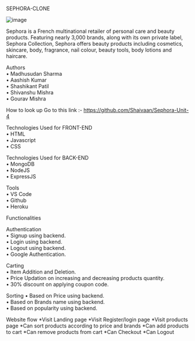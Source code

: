 SEPHORA-CLONE

![image](https://user-images.githubusercontent.com/60216125/155872036-fe58a60f-166e-45b5-a1da-f9695b234a6c.png)

Sephora is a French multinational retailer of personal care and beauty products. Featuring nearly 3,000 brands, along with its own private label, 
Sephora Collection, Sephora offers beauty products including cosmetics, skincare, body, fragrance, nail colour, beauty tools, body lotions and haircare.

Authors</br>
  •	Madhusudan Sharma</br>
  •	Aashish Kumar</br>
  •	Shashikant Patil</br>
  •	Shivanshu Mishra</br>
  •	Gourav Mishra</br>

How to look up
  Go to this link :-
  https://github.com/Shaivaan/Sephora-Unit-4


Technologies Used for FRONT-END</br>
  •	HTML</br>
  •	Javascript</br>
  •	CSS</br>
  
Technologies Used for BACK-END</br>
  •	MongoDB</br>
  •	NodeJS</br>
  •	ExpressJS</br>
  
Tools</br>
  • VS Code</br>
  • Github</br>
  • Heroku</br>

Functionalities

Authentication</br>
  •	Signup using backend.</br>
  •	Login using backend.</br>
  •	Logout using backend.</br>
  •	Google Authentication.</br>
  
Carting</br>
  •	Item Addition and Deletion.</br>
  •	Price Updation on increasing and decreasing products quantity.</br>
  •	30% discount on applying coupon code.</br>
  
Sorting
  •	Based on Price using backend.</br>
  •	Based on Brands name using backend.</br>
  •	Based on popularity using backend.</br>
  
Website flow
  *Visit Landing page 
  *Visit Register/login page
  *Visit products page 
  *Can sort products according to price and brands
  *Can add products to cart
  *Can remove products from cart 
  *Can Checkout
  *Can Logout


